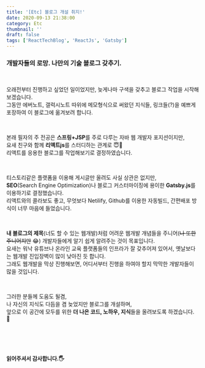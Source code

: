 ```yaml
---
title: '[Etc] 블로그 개설 취지!'
date: 2020-09-13 21:38:00
category: Etc
thumbnail: ''
draft: false
tags: ['ReactTechBlog', 'ReactJs', 'Gatsby']
---
```


### **개발자들의 로망. 나만의 기술 블로그 갖추기.**

<br>

오래전부터 진행하고 싶었던 일이었지만, 늦게나마 구색을 갖추고 블로그 작업을 시작해보겠습니다.<br>
그동안 에버노트, 갤럭시노트 따위에 메모형식으로 써왔던 지식들, 링크들(?)을 예쁘게 포장하여 이 블로그에 옮겨보려 합니다.

<br>

본래 필자의 주 전공은 **스프링+JSP**를 주로 다루는 자바 웹 개발자 포지션이지만, <br>
요새 친구와 함께 **리액트js**를 스터디하는 관계로 😇👏 <br>
리액트를 응용한 블로그를 작업해보기로 결정하였습니다.

<br>

티스토리같은 플랫폼을 이용해 게시글만 올려도 사실 상관은 없지만,<br>
**SEO**(Search Engine Optimization)나 블로그 커스터마이징에 용이한 **Gatsby.js**를 이용하기로 결정했습니다.<br>
리액트와의 콜라보도 좋고, 무엇보다 Netilify, Github를 이용한 자동빌드, 간편배포 방식이 너무 마음에 들었습니다.

<br>

**내 블로그의 제목**(너도 할 수 있는 웹개발)처럼 어려운 웹개발 개념들을 주니어(~~나 또한 주니어지만~~ 😂) 개발자들에게 알기 쉽게 알려주는 것이 목표입니다.<br>
요새는 워낙 유튜브나 온라인 교육 플랫폼들의 인프라가 잘 갖추어져 있어서, 옛날보다는 웹개발 진입장벽이 많이 낮아진 듯 합니다.<br>
그래도 웹개발을 막상 진행해보면, 어디서부터 진행을 하여야 할지 막막한 개발자들이 많을 것입니다.

<br>

그러한 분들께 도움도 될겸, <br>
나 자신의 지식도 다듬을 겸 늦었지만 블로그를 개설하며, <br>
앞으로 이 공간에 모두를 위한 **더 나은 코드, 노하우, 지식**들을 올려보도록 하겠습니다. :pray:

<br>
<br>
<br>

#### 읽어주셔서 감사합니다.🖐

